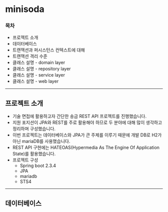 # minisoda
### 목차
  - 프로젝트 소개
  - 데이터베이스
  - 트랜잭션과 퍼시스턴스 컨텍스트에 대해
  - 트랜잭션 격리 수준 
  - 클래스 설명 - domain layer
  - 클래스 설명 - repository layer
  - 클래스 설명 - service layer
  - 클래스 설명 - web layer
---

## 프로젝트 소개
  - 기술 면접에 활용하고자 간단한 송금 REST API 프로젝트를 진행했습니다.
  - 지원 포지션이 JPA와 REST를 주로 활용해야 하므로 두 분야에 대해 많이 생각하고 정리하며 구성했습니다.
  - 이번 프로젝트는 데이터베이스와 JPA가 큰 주제를 이루기 때문에 개발 DB로 H2가 아닌 mariaDB를 사용했습니다.
  - REST API 구현에는 HATEOAS(Hypermedia As The Engine Of Application State)를 활용했습니다.  
  - 프로젝트 구성 
    - Spring boot 2.3.4  
    - JPA 
    - mariadb 
    - STS4
---

## 데이터베이스
